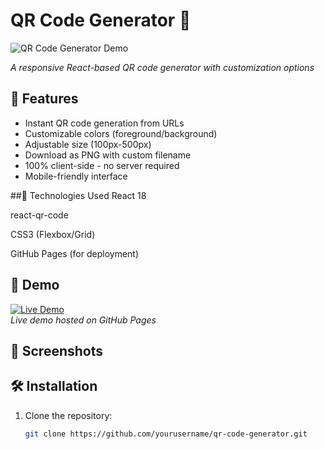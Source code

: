 # QR Code Generator 🚀


![QR Code Generator Demo](https://github.com/user-attachments/assets/34a463db-e567-4c67-82ad-cd6fb48d9277)

*A responsive React-based QR code generator with customization options*

## 🌟 Features
- Instant QR code generation from URLs
- Customizable colors (foreground/background)
- Adjustable size (100px-500px)
- Download as PNG with custom filename
- 100% client-side - no server required
- Mobile-friendly interface

##🧰 Technologies Used
React 18

react-qr-code

CSS3 (Flexbox/Grid)

GitHub Pages (for deployment)

## 🎥 Demo
[![Live Demo](https://img.shields.io/badge/TRY_LIVE_DEMO-00BFFF?style=for-the-badge&logo=react&logoColor=white)](https://yourusername.github.io/qr-code-generator)  
*Live demo hosted on GitHub Pages*

## 📸 Screenshots


## 🛠️ Installation
1. Clone the repository:
   ```bash
   git clone https://github.com/yourusername/qr-code-generator.git
